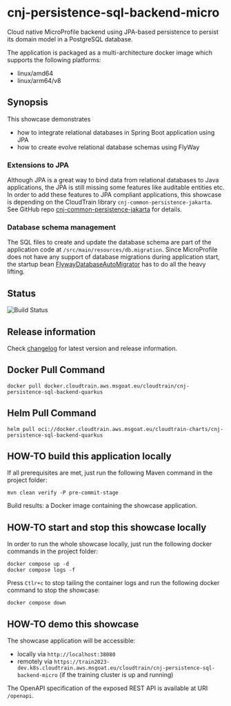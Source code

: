 # cnj-persistence-sql-backend-micro

Cloud native MicroProfile backend using JPA-based persistence to persist its domain model in a PostgreSQL database.

The application is packaged as a multi-architecture docker image which supports the following platforms:
* linux/amd64
* linux/arm64/v8

## Synopsis

This showcase demonstrates
* how to integrate relational databases in Spring Boot application using JPA
* how to create evolve relational database schemas using FlyWay

### Extensions to JPA

Although JPA is a great way to bind data from relational databases to Java applications, the JPA is still missing some
features like auditable entities etc. In order to add these features to JPA compliant applications, this showcase is
depending on the CloudTrain library `cnj-common-persistence-jakarta`.
See GitHub repo [cnj-common-persistence-jakarta](https://github.com/msgoat/cnj-common-persistence-jakarta) for details.

### Database schema management

The SQL files to create and update the database schema are part of the application code at `/src/main/resources/db.migration`.
Since MicroProfile does not have any support of database migrations during application start, the startup bean
[FlywayDatabaseAutoMigrator](src/main/java/group/msg/at/cloud/cloudtrain/adapter/persistence/migration/FlywayDatabaseAutoMigrator.java)
has to do all the heavy lifting.

## Status

![Build Status](https://codebuild.eu-west-1.amazonaws.com/badges?uuid=eyJlbmNyeXB0ZWREYXRhIjoiS0w4OGNSVFdmUlVraHlobDI5eGJYWk1nRW9aSThTb3U0RGpZLzMzczlWUE5TWEJQWVFNUkUvRngvT2doK0RsYXlZV2xqcFZ5NmJpRUhFazdCcWZGclQwPSIsIml2UGFyYW1ldGVyU3BlYyI6Ik9RbWpkVU0wRjRwd3VWWCsiLCJtYXRlcmlhbFNldFNlcmlhbCI6MX0%3D&branch=main)

## Release information

Check [changelog](changelog.md) for latest version and release information.

## Docker Pull Command

`docker pull docker.cloudtrain.aws.msgoat.eu/cloudtrain/cnj-persistence-sql-backend-quarkus`

## Helm Pull Command

`helm pull oci://docker.cloudtrain.aws.msgoat.eu/cloudtrain-charts/cnj-persistence-sql-backend-quarkus`

## HOW-TO build this application locally

If all prerequisites are met, just run the following Maven command in the project folder:

```shell 
mvn clean verify -P pre-commit-stage
```

Build results: a Docker image containing the showcase application.

## HOW-TO start and stop this showcase locally

In order to run the whole showcase locally, just run the following docker commands in the project folder:

```shell 
docker compose up -d
docker compose logs -f 
```

Press `Ctlr+c` to stop tailing the container logs and run the following docker command to stop the showcase:

```shell 
docker compose down
```

## HOW-TO demo this showcase

The showcase application will be accessible:
* locally via `http://localhost:38080`
* remotely via `https://train2023-dev.k8s.cloudtrain.aws.msgoat.eu/cloudtrain/cnj-persistence-sql-backend-micro` (if the training cluster is up and running)

The OpenAPI specification of the exposed REST API is available at URI `/openapi`.
